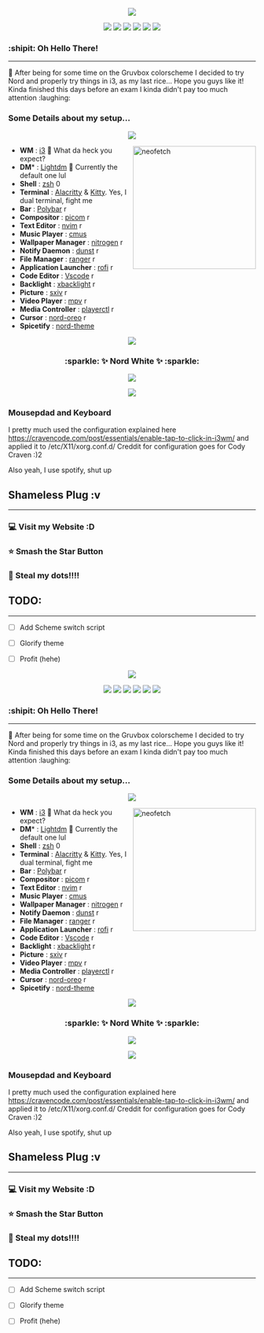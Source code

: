 
<p align="center">
  <img src="Screenshot/presentation-1.png">
</p>
<p align="center">
  <img src="https://img.shields.io/badge/%3F-Yes-green?style=for-the-badge">
  <img src="https://img.shields.io/github/license/adi1090x/rofi?style=for-the-badge">
  <img src="https://img.shields.io/github/stars/FrenzyExists/Nord-dot-files-i3?style=for-the-badge">
  <img src="https://img.shields.io/github/issues/adi1090x/rofi?color=violet&style=for-the-badge">
  <img src="https://img.shields.io/github/forks/adi1090x/rofi?color=teal&style=for-the-badge">
  <img src="https://img.shields.io/badge/license-MIT-blue.svg?style=for-the-badge">
<h3>:shipit: Oh Hello There! </h3>

---

<p>
🍛 After being for some time on the Gruvbox colorscheme I decided to try Nord and properly try things in i3, as my last rice...
Hope you guys like it! Kinda finished this days before an exam I kinda didn't pay too much attention :laughing:
</p>

<h3>Some Details about my setup...</h3>

<p align="center">
  <img src="Screenshot/presentation-2.png">
</p>

<img src="Screenshots/nord-icon.png" alt="neofetch" align="right" height="250px">

- **WM**                            : [i3](https://github.com/FrenzyExists/Nord-dot-files-i3/tree/main/config/i3) :art: What da heck you expect?
- **DM***                           : [Lightdm](https://wiki.archlinux.org/index.php/LightDM) 🍃 Currently the default one lul
- **Shell**                         : [zsh](https://wiki.archlinux.org/index.php/zsh) 0
- **Terminal**                      : [Alacritty](https://github.com/alacritty/alacritty) & [Kitty](https://github.com/kovidgoyal/kitty). Yes, I dual terminal, fight me
- **Bar**                           : [Polybar](https://github.com/polybar/polybar) r
- **Compositor**                    : [picom](https://github.com/yshui/picom)  r
- **Text Editor**                   : [nvim](https://github.com/neovim/neovim) r
- **Music Player**                  : [cmus](https://wiki.archlinux.org/index.php/Cmus)
- **Wallpaper Manager**             : [nitrogen](https://wiki.archlinux.org/index.php/Nitrogen) r
- **Notify Daemon**                 : [dunst](https://wiki.archlinux.org/index.php/Dunst) r
- **File Manager**                  : [ranger](https://github.com/neovim/neovim) r
- **Application Launcher**          : [rofi](https://github.com/davatorium/rofi) r
- **Code Editor**                   : [Vscode](https://code.visualstudio.com/) r
- **Backlight**                     : [xbacklight](https://wiki.archlinux.org/index.php/Backlight) r
- **Picture**                       : [sxiv](https://wiki.archlinux.org/index.php/sxiv) r
- **Video Player**                  : [mpv](https://wiki.archlinux.org/index.php/Mpv) r
- **Media Controller**              : [playerctl](https://github.com/altdesktop/playerctl) r
- **Cursor**                        : [nord-oreo](https://github.com/0jdxt/oreo-nord-cursors) r
- **Spicetify**                     : [nord-theme](https://github.com/morpheusthewhite/spicetify-themes/tree/master/Nord)

<p align="center">
  <img src="Screenshot/presentation-3.png">
</p>

<h3 align="center"> :sparkle: ✨ Nord White  ✨ :sparkle: </h3>

<p align="center">
  <img src="Screenshot/rice.png">
</p>

<p align="center">
  <img src="Screenshot/rice-2.png">
</p>

### Mousepdad and Keyboard
I pretty much used the configuration explained here https://cravencode.com/post/essentials/enable-tap-to-click-in-i3wm/ and applied it to /etc/X11/xorg.conf.d/
Creddit for configuration goes for Cody Craven :)2

Also yeah, I use spotify, shut up

## Shameless Plug :v
---
### :computer: Visit my Website :D

### :star: Smash the Star Button

### :rice: Steal my dots!!!!

## TODO:
---
- [ ] Add Scheme switch script
- [ ] Glorify theme
- [ ] Profit (hehe)


<p align="center">
  <img src="Screenshot/presentation-1.png">
</p>
<p align="center">
  <img src="https://img.shields.io/badge/%3F-Yes-green?style=for-the-badge">
  <img src="https://img.shields.io/github/license/adi1090x/rofi?style=for-the-badge">
  <img src="https://img.shields.io/github/stars/FrenzyExists/Nord-dot-files-i3?style=for-the-badge">
  <img src="https://img.shields.io/github/issues/adi1090x/rofi?color=violet&style=for-the-badge">
  <img src="https://img.shields.io/github/forks/adi1090x/rofi?color=teal&style=for-the-badge">
  <img src="https://img.shields.io/badge/license-MIT-blue.svg?style=for-the-badge">
<h3>:shipit: Oh Hello There! </h3>

---

<p>
🍛 After being for some time on the Gruvbox colorscheme I decided to try Nord and properly try things in i3, as my last rice...
Hope you guys like it! Kinda finished this days before an exam I kinda didn't pay too much attention :laughing:
</p>

<h3>Some Details about my setup...</h3>

<p align="center">
  <img src="Screenshot/presentation-2.png">
</p>

<img src="Screenshots/nord-icon.png" alt="neofetch" align="right" height="250px">

- **WM**                            : [i3](https://github.com/FrenzyExists/Nord-dot-files-i3/tree/main/config/i3) :art: What da heck you expect?
- **DM***                           : [Lightdm](https://wiki.archlinux.org/index.php/LightDM) 🍃 Currently the default one lul
- **Shell**                         : [zsh](https://wiki.archlinux.org/index.php/zsh) 0
- **Terminal**                      : [Alacritty](https://github.com/alacritty/alacritty) & [Kitty](https://github.com/kovidgoyal/kitty). Yes, I dual terminal, fight me
- **Bar**                           : [Polybar](https://github.com/polybar/polybar) r
- **Compositor**                    : [picom](https://github.com/yshui/picom)  r
- **Text Editor**                   : [nvim](https://github.com/neovim/neovim) r
- **Music Player**                  : [cmus](https://wiki.archlinux.org/index.php/Cmus)
- **Wallpaper Manager**             : [nitrogen](https://wiki.archlinux.org/index.php/Nitrogen) r
- **Notify Daemon**                 : [dunst](https://wiki.archlinux.org/index.php/Dunst) r
- **File Manager**                  : [ranger](https://github.com/neovim/neovim) r
- **Application Launcher**          : [rofi](https://github.com/davatorium/rofi) r
- **Code Editor**                   : [Vscode](https://code.visualstudio.com/) r
- **Backlight**                     : [xbacklight](https://wiki.archlinux.org/index.php/Backlight) r
- **Picture**                       : [sxiv](https://wiki.archlinux.org/index.php/sxiv) r
- **Video Player**                  : [mpv](https://wiki.archlinux.org/index.php/Mpv) r
- **Media Controller**              : [playerctl](https://github.com/altdesktop/playerctl) r
- **Cursor**                        : [nord-oreo](https://github.com/0jdxt/oreo-nord-cursors) r
- **Spicetify**                     : [nord-theme](https://github.com/morpheusthewhite/spicetify-themes/tree/master/Nord)

<p align="center">
  <img src="Screenshot/presentation-3.png">
</p>

<h3 align="center"> :sparkle: ✨ Nord White  ✨ :sparkle: </h3>

<p align="center">
  <img src="Screenshot/rice.png">
</p>

<p align="center">
  <img src="Screenshot/rice-2.png">
</p>

### Mousepdad and Keyboard
I pretty much used the configuration explained here https://cravencode.com/post/essentials/enable-tap-to-click-in-i3wm/ and applied it to /etc/X11/xorg.conf.d/
Creddit for configuration goes for Cody Craven :)2

Also yeah, I use spotify, shut up

## Shameless Plug :v
---
### :computer: Visit my Website :D

### :star: Smash the Star Button

### :rice: Steal my dots!!!!

## TODO:
---
- [ ] Add Scheme switch script
- [ ] Glorify theme
- [ ] Profit (hehe)


